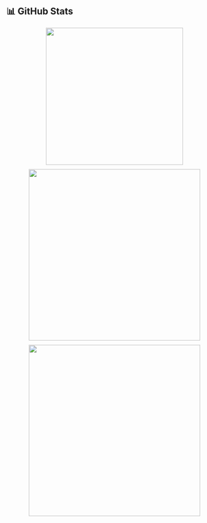 ## 📊 GitHub Stats

<div align="center" style="display: flex; flex-wrap: wrap; justify-content: center; gap: 10px;">

<a href="https://github.com/vishaljkk/vishaljkk">
  <img src="https://github-readme-streak-stats.herokuapp.com/?user=vishaljkk&theme=dark&hide_border=true" width="320" />
</a>

<a href="https://github.com/vishaljkk/vishaljkk">
  <img src="https://github-readme-stats.vercel.app/api?username=vishaljkk&theme=dark&hide_border=true&include_all_commits=true&count_private=true" width="400" />
</a>

<a href="https://github.com/vishaljkk/vishaljkk">
  <img src="https://github-readme-stats.vercel.app/api/top-langs/?username=vishaljkk&layout=compact&theme=dark&hide_border=true" width="400" />
</a>

</div>
